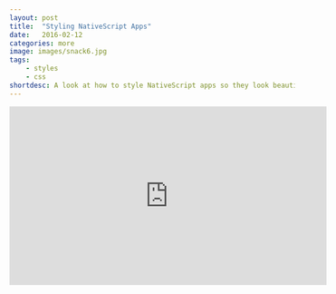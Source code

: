 ```yaml
---
layout: post
title:  "Styling NativeScript Apps"
date:   2016-02-12
categories: more
image: images/snack6.jpg
tags: 
    - styles
    - css
shortdesc: A look at how to style NativeScript apps so they look beautimus. Based on the wonderful wonderful tutorial called 'NativeScript Beers'
---
```

<iframe width="560" height="315" src="https://www.youtube.com/embed/h67lQqFg170" frameborder="0" allowfullscreen></iframe>